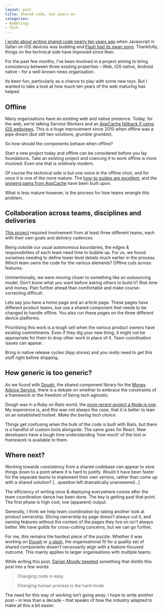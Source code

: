 ```yaml
---
layout: post
title: Shared code, ten years on
categories:
- Ramblings
- Tech
---
```


[I wrote about writing shared code nearly ten years ago](https://benbarnett.net/blog/2010/08/30/writing-html-and-css-for-mobile-safari-just-the-same-old-code) when Javascript in Safari on iOS devices was budding and [Flash had its swan song](https://www.apple.com/hotnews/thoughts-on-flash/). Thankfully, things on the technical side have improved since then.

For the past few months, I’ve been involved in a project aiming to bring consistency between three existing properties – Web, iOS native, Android native – for a well-known news organisation.

Its been fun, particularly as a chance to play with some new toys. But I wanted to take a look at how much ten years of the web maturing has helped.

## Offline

Many organisations have an existing web and native presence. Today, for the web, we’re talking Service Workers and an [AppCache fallback if using iOS webviews](https://webkit.org/blog/8090/workers-at-your-service/). This is a huge improvement since 2010 when offline was a pipe dream (but still two solutions, grumble grumble).

So how should the components behave when offline?

Start a new project today and offline can be considered before you lay foundations. Take an existing project and coercing it to work offline is more involved. Even one that is _relatively_ modern. 

Of course the technical side is but one voice in the offline choir, and for once it is one of the more mature. The [how-to guides are excellent](https://developers.google.com/web/fundamentals/instant-and-offline/offline-cookbook/), and the [growing pains from AppCache](https://alistapart.com/article/application-cache-is-a-douchebag) have been built upon. 

What is less mature however, is the process for how teams wrangle this problem.

## Collaboration across teams, disciplines and deliveries

[This project](https://github.com/Financial-Times/x-dash/) required involvement from at least three different teams, each with their own goals and delivery cadences.

Being outside our usual autonomous boundaries, the edges & responsibilites of each team need time to bubble up. For us, we found ourselves needing to define lower level details much earlier in the process. Which team owns the code for the various elements? Offline cuts across features.

Unintentionally, we were moving closer to something like an outsourcing model. Don’t know what you want before asking others to build it? Risk time and money. Plan further ahead than comfortable and make course-correcting difficult.

Lets say you have a home page and an article page. These pages have different product teams, but use a shared component that needs to be changed to handle offline. You also run these pages on the three different device platforms.

Prioritising this work is a tough sell when the various product owners have existing commitments. Even if they dig your new thing, it might not be appropriate for them to drop other work in place of it. Team coordination issues can appear.

Bring in native release cycles (App stores) and you _really_ need to get this stuff right before shipping.

## How generic is too generic?

As we found with [Dough](https://benbarnett.net/blog/2015/01/29/making-with-dough), the shared component library for the [Money Advice Service](https://www.moneyadviceservice.org.uk/en), there is a debate on whether to embrace the constraints of a framework or the freedom of being tech agnostic. 

Dough was in a Ruby on Rails world, the [more recent project a Node.js one](https://github.com/Financial-Times/x-dash/). My experience is, and this was not always the case, that it is better to lean on an established toolset. *Make the boring tech choice.* 

Things get confusing when the bulk of the code is built with Rails, but there is a handful of custom tools alongside. The same goes for React. New developers have a tough time understanding ‘how much’ of the tool or framework is available to them.

## Where next?

Working towards consistency from a shared codebase can appear to slow things down to a point where it is hard to justify. Would it have been faster for the separate teams to implement their own verions, rather than come up with a shared solution? [...question left dramatically unanswered...]

The efficiency of writing once & deploying everywhere comes after the team coordination dance has been done. The key is getting past that point. The first phase is high cost, low (apparent) output.

Generally, I think we help team coordination by taking another look at product ownership. Slicing ownership by page doesn’t always cut it, and owning features without the context of the pages they live on isn’t always better. We have guilds for cross-cutting concerns, but we can go further.

For me, this remains the hardest piece of the puzzle. Whether it was working on [Dough](https://benbarnett.net/blog/2015/01/29/making-with-dough) or [x-dash](https://github.com/Financial-Times/x-dash/), the organisational fit for a quality set of shared components doesn’t necessarily align with a feature-focused outcome. This mainly applies to larger organisations with multiple teams.

While writing this post, [Darian Moody tweeted](https://twitter.com/djm_/status/1100776855236476928) something that distills this post into a few words:

> Changing code is easy.
> 
> Changing human process is the hard mode.

The need for this way of working isn’t going away. I hope to write another post – in less than a decade – that speaks of how the industry adapted to make all this a bit easier.
